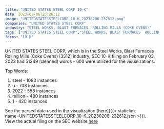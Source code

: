```yaml
---
title: "UNITED STATES STEEL CORP 10-K"
date: 2023-02-06T23:26:12
image: "UNITEDSTATESSTEELCORP_10-K_20230206-232612.png"
companies: "UNITED STATES STEEL CORP"
industry: "STEEL WORKS, BLAST FURNACES  ROLLING MILLS (COKE OVENS)"
tags: ["UNITED STATES STEEL CORP","STEEL WORKS, BLAST FURNACES  ROLLING MILLS (COKE OVENS)","02-03-2023","10-K"]
forms: "10-K"
---
```

UNITED STATES STEEL CORP, which is in the Steel Works, Blast Furnaces  Rolling Mills (Coke Ovens) [3312] industry, SEC 10-K filing on February 03, 2023 had 51349 (cleaned) words - 600 were utilized for the visualizations.

Top Words:
1. steel - 1083 instances
2. u - 708 instances
3. 2022 - 558 instances
4. million - 480 instances
5. 1 - 420 instances


See the parsed data used in the visualization [here]({{< staticlink name=UNITEDSTATESSTEELCORP_10-K_20230206-232612.json >}}).  
View the actual filing on the SEC website [here](https://www.sec.gov/Archives/edgar/data/1163302/0001163302-23-000016.txt)